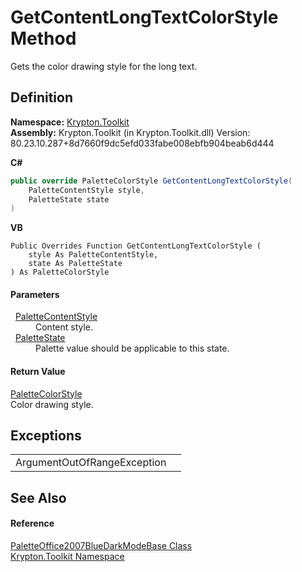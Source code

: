 # GetContentLongTextColorStyle Method


Gets the color drawing style for the long text.



## Definition
**Namespace:** <a href="79d2eac2-21f4-54ff-7552-b20c33c30600.md">Krypton.Toolkit</a>  
**Assembly:** Krypton.Toolkit (in Krypton.Toolkit.dll) Version: 80.23.10.287+8d7660f9dc5efd033fabe008ebfb904beab6d444

**C#**
``` C#
public override PaletteColorStyle GetContentLongTextColorStyle(
	PaletteContentStyle style,
	PaletteState state
)
```
**VB**
``` VB
Public Overrides Function GetContentLongTextColorStyle ( 
	style As PaletteContentStyle,
	state As PaletteState
) As PaletteColorStyle
```



#### Parameters
<dl><dt>  <a href="e51bbd11-7fb5-8388-9a31-63383b173303.md">PaletteContentStyle</a></dt><dd>Content style.</dd><dt>  <a href="93e626cd-00cf-240e-06c6-ab4d47e982ba.md">PaletteState</a></dt><dd>Palette value should be applicable to this state.</dd></dl>

#### Return Value
<a href="8a542ccb-8047-6d9d-bb9d-ca4c9754ba7e.md">PaletteColorStyle</a>  
Color drawing style.

## Exceptions
<table>
<tr>
<td>ArgumentOutOfRangeException</td>
<td /></tr>
</table>

## See Also


#### Reference
<a href="aecd8e70-4dbe-e724-9390-31030bcf0cec.md">PaletteOffice2007BlueDarkModeBase Class</a>  
<a href="79d2eac2-21f4-54ff-7552-b20c33c30600.md">Krypton.Toolkit Namespace</a>  
